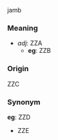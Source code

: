 jamb
### Meaning
+ _adj_: ZZA
    + __eg__: ZZB

### Origin

ZZC

### Synonym

__eg__: ZZD

+ ZZE


